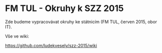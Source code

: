 # FM TUL - Okruhy k SZZ 2015

Zde budeme vypracovávat okruhy ke státnicím (FM TUL, červen 2015, obor IT). 

Vše ve wiki:

https://github.com/ludekvesely/szz-2015/wiki
